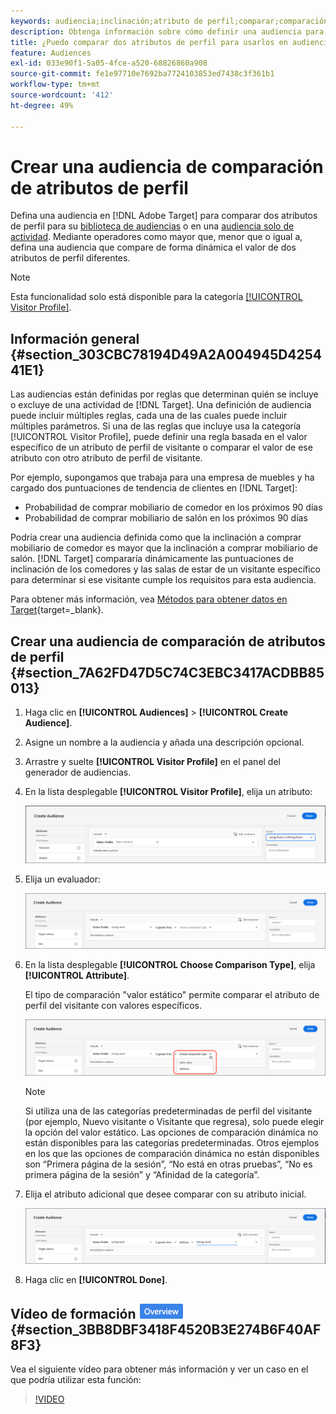 ```yaml
---
keywords: audiencia;inclinación;atributo de perfil;comparar;comparación;crear audiencia;creación de audiencia
description: Obtenga información sobre cómo definir una audiencia para comparar dos atributos de perfil.
title: ¿Puedo comparar dos atributos de perfil para usarlos en audiencias?
feature: Audiences
exl-id: 033e90f1-5a05-4fce-a520-68826860a908
source-git-commit: fe1e97710e7692ba7724103853ed7438c3f361b1
workflow-type: tm+mt
source-wordcount: '412'
ht-degree: 49%

---
```


# Crear una audiencia de comparación de atributos de perfil

Defina una audiencia en [!DNL Adobe Target] para comparar dos atributos de perfil para su [biblioteca de audiencias](/help/main/c-target/c-audiences/audiences.md) o en una [audiencia solo de actividad](/help/main/c-target/creating-activity-only-audience.md). Mediante operadores como mayor que, menor que o igual a, defina una audiencia que compare de forma dinámica el valor de dos atributos de perfil diferentes.

>[!NOTE]
>
>Esta funcionalidad solo está disponible para la categoría [[!UICONTROL Visitor Profile]](/help/main/c-target/c-audiences/c-target-rules/visitor-profile.md#concept_E972690B9A4C4372A34229FA37EDA38E).

## Información general {#section_303CBC78194D49A2A004945D425441E1}

Las audiencias están definidas por reglas que determinan quién se incluye o excluye de una actividad de [!DNL Target]. Una definición de audiencia puede incluir múltiples reglas, cada una de las cuales puede incluir múltiples parámetros. Si una de las reglas que incluye usa la categoría [!UICONTROL Visitor Profile], puede definir una regla basada en el valor específico de un atributo de perfil de visitante o comparar el valor de ese atributo con otro atributo de perfil de visitante.

Por ejemplo, supongamos que trabaja para una empresa de muebles y ha cargado dos puntuaciones de tendencia de clientes en [!DNL Target]:

* Probabilidad de comprar mobiliario de comedor en los próximos 90 días
* Probabilidad de comprar mobiliario de salón en los próximos 90 días

Podría crear una audiencia definida como que la inclinación a comprar mobiliario de comedor es mayor que la inclinación a comprar mobiliario de salón. [!DNL Target] compararía dinámicamente las puntuaciones de inclinación de los comedores y las salas de estar de un visitante específico para determinar si ese visitante cumple los requisitos para esta audiencia.

Para obtener más información, vea [Métodos para obtener datos en Target](https://experienceleague.adobe.com/docs/target-dev/developer/implementation/methods/methods-to-get-data-into-target.html?lang=es){target=_blank}.

## Crear una audiencia de comparación de atributos de perfil {#section_7A62FD47D5C74C3EBC3417ACDBB85013}

1. Haga clic en **[!UICONTROL Audiences]** > **[!UICONTROL Create Audience]**.
1. Asigne un nombre a la audiencia y añada una descripción opcional.
1. Arrastre y suelte **[!UICONTROL Visitor Profile]** en el panel del generador de audiencias.
1. En la lista desplegable **[!UICONTROL Visitor Profile]**, elija un atributo:

   ![Puntuación de propensión 1](assets/propensity_score_1.png)

1. Elija un evaluador:

   ![Puntuación de propensión 2](assets/propensity_score_2.png)

1. En la lista desplegable **[!UICONTROL Choose Comparison Type]**, elija **[!UICONTROL Attribute]**.

   El tipo de comparación &quot;valor estático&quot; permite comparar el atributo de perfil del visitante con valores específicos.

   ![Puntuación de propensión 3](assets/propensity_score_3.png)

   >[!NOTE]
   >
   >Si utiliza una de las categorías predeterminadas de perfil del visitante (por ejemplo, Nuevo visitante o Visitante que regresa), solo puede elegir la opción del valor estático. Las opciones de comparación dinámica no están disponibles para las categorías predeterminadas. Otros ejemplos en los que las opciones de comparación dinámica no están disponibles son “Primera página de la sesión”, “No está en otras pruebas”, “No es primera página de la sesión” y “Afinidad de la categoría”.

1. Elija el atributo adicional que desee comparar con su atributo inicial.

   ![imagen propensity_score_4](assets/propensity_score_4.png)

1. Haga clic en **[!UICONTROL Done]**.

## Vídeo de formación ![Distintivo de información general](/help/main/assets/overview.png) {#section_3BB8DBF3418F4520B3E274B6F40AF8F3}

Vea el siguiente vídeo para obtener más información y ver un caso en el que podría utilizar esta función:

>[!VIDEO](https://video.tv.adobe.com/v/328109?captions=spa)
